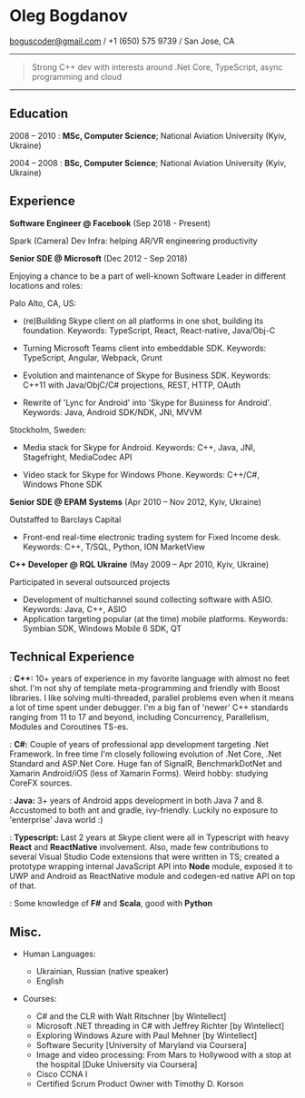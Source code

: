 # Oleg Bogdanov

<boguscoder@gmail.com> / +1 (650) 575 9739 / San Jose, CA

----
>  Strong C++ dev with interests around .Net Core, TypeScript, async programming and cloud
----

Education
---------
2008 – 2010
:  **MSc, Computer Science**; National Aviation University (Kyiv, Ukraine)

2004 – 2008
:  **BSc, Computer Science**; National Aviation University (Kyiv, Ukraine)

Experience
----------
**Software Engineer @ Facebook** (Sep 2018 - Present)

Spark (Camera) Dev Infra: helping AR/VR engineering productivity

**Senior SDE @ Microsoft** (Dec 2012 - Sep 2018)

Enjoying a chance to be a part of well-known Software Leader in different locations and roles:

Palo Alto, CA, US:

* (re)Building Skype client on all platforms in one shot, building its foundation. Keywords: TypeScript, React, React-native, Java/Obj-C

* Turning Microsoft Teams client into embeddable SDK. Keywords: TypeScript, Angular, Webpack, Grunt

* Evolution and maintenance of Skype for Business SDK. Keywords: C++11 with Java/ObjC/C# projections, REST, HTTP, OAuth

* Rewrite of 'Lync for Android' into 'Skype for Business for Android'. Keywords: Java, Android SDK/NDK, JNI, MVVM

Stockholm, Sweden:

* Media stack for Skype for Android. Keywords: C++, Java, JNI, Stagefright, MediaCodec API

* Video stack for Skype for Windows Phone. Keywords: C++/C#, Windows Phone SDK

**Senior SDE @ EPAM Systems** (Apr 2010 – Nov 2012, Kyiv, Ukraine)

Outstaffed to Barclays Capital

* Front-end real-time electronic trading system for Fixed Income desk. Keywords: C++, T/SQL, Python, ION MarketView

**C++ Developer @ RQL Ukraine** (May 2009 – Apr 2010, Kyiv, Ukraine)

Participated in several outsourced projects

*  Development of multichannel sound collecting software with ASIO. Keywords: Java, C++, ASIO 
*  Application targeting popular (at the time) mobile platforms. Keywords: Symbian SDK, Windows Mobile 6 SDK, QT

Technical Experience
--------------------

:  **C++:** 10+ years of experience in my favorite language with almost no feet shot. I'm not shy of template meta-programming and friendly with Boost libraries. I like solving multi-threaded, parallel problems even when it means a lot of time spent under debugger. I'm a big fan of 'newer' C++ standards ranging from 11 to 17 and beyond, including Concurrency, Parallelism, Modules and Coroutines TS-es.

:  **C#:** Couple of years of professional app development targeting .Net Framework. In free time I'm closely following evolution of .Net Core, .Net Standard and ASP.Net Core. Huge fan of SignalR, BenchmarkDotNet and Xamarin Android/iOS (less of Xamarin Forms). Weird hobby: studying CoreFX sources.

:  **Java:** 3+ years of Android apps development in both Java 7 and 8. Accustomed to both ant and gradle, ivy-friendly. Luckily no exposure to 'enterprise' Java world :)  

:  **Typescript:**  Last 2 years at Skype client were all in Typescript with heavy **React** and **ReactNative** involvement. Also, made few contributions to several Visual Studio Code extensions that were written in TS; created a prototype wrapping internal JavaScript API into **Node** module, exposed it to UWP and Android as ReactNative module and codegen-ed native API on top of that. 

:  Some knowledge of **F#** and **Scala**, good with **Python**

Misc. 
-----

* Human Languages:

  * Ukrainian, Russian (native speaker)
  * English

* Courses:

  * C# and the CLR with Walt Ritschner [by Wintellect]
  * Microsoft .NET threading in C# with Jeffrey Richter [by Wintellect]
  * Exploring Windows Azure with Paul Mehner [by Wintellect]
  * Software Security [University of Maryland via Coursera]
  * Image and video processing: From Mars to Hollywood with a stop at the hospital [Duke University via Coursera]
  * Cisco CCNA I
  * Certified Scrum Product Owner with Timothy D. Korson
